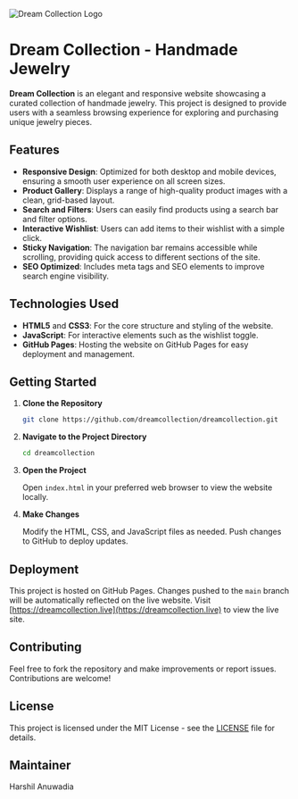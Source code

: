 ![Dream Collection Logo](https://dreamcollection.live/1st%20option.jpg)

# Dream Collection - Handmade Jewelry

**Dream Collection** is an elegant and responsive website showcasing a curated collection of handmade jewelry. This project is designed to provide users with a seamless browsing experience for exploring and purchasing unique jewelry pieces.

## Features

- **Responsive Design**: Optimized for both desktop and mobile devices, ensuring a smooth user experience on all screen sizes.
- **Product Gallery**: Displays a range of high-quality product images with a clean, grid-based layout.
- **Search and Filters**: Users can easily find products using a search bar and filter options.
- **Interactive Wishlist**: Users can add items to their wishlist with a simple click.
- **Sticky Navigation**: The navigation bar remains accessible while scrolling, providing quick access to different sections of the site.
- **SEO Optimized**: Includes meta tags and SEO elements to improve search engine visibility.

## Technologies Used

- **HTML5** and **CSS3**: For the core structure and styling of the website.
- **JavaScript**: For interactive elements such as the wishlist toggle.
- **GitHub Pages**: Hosting the website on GitHub Pages for easy deployment and management.

## Getting Started

1. **Clone the Repository**

   ```bash
   git clone https://github.com/dreamcollection/dreamcollection.git
   ```

2. **Navigate to the Project Directory**

   ```bash
   cd dreamcollection
   ```

3. **Open the Project**

   Open `index.html` in your preferred web browser to view the website locally.

4. **Make Changes**

   Modify the HTML, CSS, and JavaScript files as needed. Push changes to GitHub to deploy updates.

## Deployment

This project is hosted on GitHub Pages. Changes pushed to the `main` branch will be automatically reflected on the live website. Visit [https://dreamcollection.live](https://dreamcollection.live) to view the live site.

## Contributing

Feel free to fork the repository and make improvements or report issues. Contributions are welcome!

## License

This project is licensed under the MIT License - see the [LICENSE](LICENSE) file for details.

## Maintainer 

Harshil Anuwadia 
